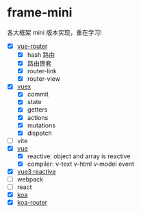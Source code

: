 # frame-mini

各大框架 mini 版本实现，重在学习!

-   [x] [vue-router](https://github.com/18zili/frame-mini/blob/main/vue-router-mini/src/vue-router/index.js)
    -   [x] hash 路由
    -   [x] 路由嵌套
    -   [x] router-link
    -   [x] router-view
-   [x] [vuex](https://github.com/18zili/frame-mini/blob/main/vuex-mini/src/vuex/index.js)
    -   [x] commit
    -   [x] state
    -   [x] getters
    -   [x] actions
    -   [x] mutations
    -   [x] dispatch
-   [ ] vite
-   [x] [vue](https://github.com/18zili/frame-mini/blob/main/vue-mini/vue.js)
    -   [x] reactive: object and array is reactive
    -   [x] compiler: v-text v-html v-model event
-   [x] [vue3 reactive](https://github.com/18zili/frame-mini/blob/main/vue3/02-reactive.js)
-   [ ] webpack
-   [ ] react
-   [x] [koa](https://github.com/18zili/frame-mini/blob/main/koa/koa.js)
-   [x] [koa-router](https://github.com/18zili/frame-mini/blob/main/koa/koa-router.js)
